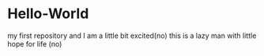 # Hello-World
my first repository and I am a little bit excited(no)
this is a lazy man with little hope for life (no) 
